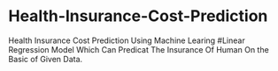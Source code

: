 # Health-Insurance-Cost-Prediction
Health Insurance Cost Prediction Using Machine Learing
#Linear Regression Model Which Can Predicat The Insurance Of Human On the Basic of Given Data.
